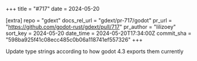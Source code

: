 +++
title = "#717"
date = 2024-05-20

[extra]
repo = "gdext"
docs_rel_url = "gdext/pr-717/godot"
pr_url = "https://github.com/godot-rust/gdext/pull/717"
pr_author = "lilizoey"
sort_key = 2024-05-20
date_time = 2024-05-20T17:34:00Z
commit_sha = "598ba925f41c08ecc485c0b06a118741ef557326"
+++

Update type strings according to how godot 4.3 exports them currently
